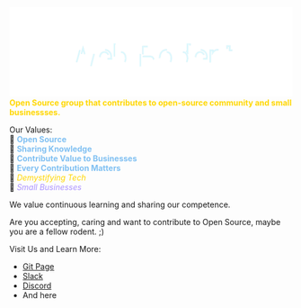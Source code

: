 <!-- contents of title.svg is from github.com/aeneasr/aeneasr -->
![WebRodent](title.svg)
<b style='color:gold'>Open Source group that contributes to open-source community and small businessses.</b></br>


Our Values:</br>
  💙 <b style='color:#80c0f2'>Open Source</b></br>
  💙 <b style='color:#80c0f2'>Sharing Knowledge</b></br>
  💙 <b style='color:#80c0f2'>Contribute Value to Businesses</b></br> 
  💙 <b style='color:#80c0f2'>Every Contribution Matters</b></br> 
  💛 <i style='color:gold'>Demystifying Tech</i></br>
  💜 <i style='color:#ac93ff'>Small Businesses</i></br>

We value continuous learning and sharing our competence.</br>

Are you accepting, caring and want to contribute to Open Source, maybe you are a fellow rodent. ;)</br>

Visit Us and Learn More: 
 - [Git Page](https://docs.webrodent.com/)
 - [Slack](https://web-rodent-nest.slack.com/)
 - [Discord]([https://discord.gg/TuQYcz4C](https://discord.gg/CJ3U3R37))
 - And here


<!--
**WebRodent/WebRodent** is a ✨ _special_ ✨ repository because its `README.md` (this file) appears on your GitHub profile.

Here are some ideas to get you started:

- 🔭 I’m currently working on ...
- 🌱 I’m currently learning ...
- 👯 I’m looking to collaborate on ...
- 🤔 I’m looking for help with ...
- 💬 Ask me about ...
- 📫 How to reach me: ...
- 😄 Pronouns: ...
- ⚡ Fun fact: ...
-->
